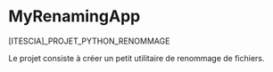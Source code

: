 # MyRenamingApp
[ITESCIA]_PROJET_PYTHON_RENOMMAGE

Le projet consiste à créer un petit utilitaire de renommage de fichiers.
